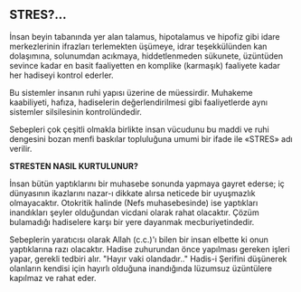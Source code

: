 ## STRES?...

İnsan beyin tabanında yer alan talamus, hipotalamus ve hipofiz gibi idare merkezlerinin ifrazları terlemekten üşümeye, idrar teşekkülün­den kan dolaşımına, solunumdan acıkmaya, hiddetlenmeden sükunete, üzüntüden sevince kadar en basit faaliyetten en komplike (karmaşık) fa­aliyete kadar her hadiseyi kontrol ederler.

Bu sistemler insanın ruhi yapısı üzerine de müessirdir. Muhakeme kaabiliyeti, hafıza, hadiselerin değerlendirilmesi gibi faaliyetlerde aynı sistemler silsilesinin kontrolündedir.

Sebepleri çok çeşitli olmakla birlikte insan vücudunu bu maddi ve ruhi dengesini bozan menfi baskılar topluluğuna umumi bir ifade ile «STRES» adı verilir.

**STRESTEN NASIL KURTULUNUR?**

İnsan bütün yaptıklarını bir muhasebe so­nunda yapmaya gayret ederse; iç dünyasının ikazlarını nazar-ı dikkate alırsa neticede bir uyuşmazlık olmayacaktır. Otokritik halinde (Nefs mu­hasebesinde) ise yaptıkları inandıkları şeyler ol­duğundan vicdani olarak rahat olacaktır. Çözüm bulamadığı hadiselere karşı bir yere dayanmak mecburiyetindedir.

Sebeplerin yaratıcısı olarak Allah (c.c.)'ı bilen bir insan elbette ki onun yaptıklarına razı olacaktır. Hadise zuhurundan önce yapılması gereken işleri yapar, gerekli tedbiri alır. "Hayır vaki olandadır.." Hadis-i Şerifini düşünerek olanların kendisi için hayırlı olduğuna inandığında lü­zumsuz üzüntülere kapılmaz ve rahat eder.
